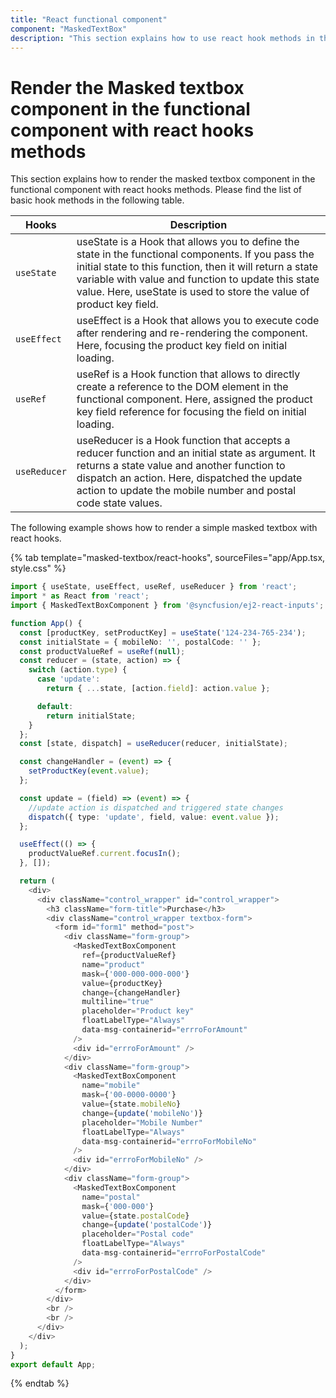 ```yaml
---
title: "React functional component"
component: "MaskedTextBox"
description: "This section explains how to use react hook methods in the functional component with Masked TextBox"
---
```


# Render the Masked textbox component in the functional component with react hooks methods

This section explains how to render the masked textbox component in the functional component with react hooks methods. Please find the list of basic hook methods in the following table.

| Hooks | Description |
| ------------- | ------------- |
| `useState` | useState is a Hook that allows you to define the state in the functional components. If you pass the initial state to this function, then it will return a state variable with value and function to update this state value. Here, useState is used to store the value of product key field. |
| `useEffect` | useEffect is a Hook that allows you to execute code after rendering and re-rendering the component. Here, focusing the product key field on initial loading. |
| `useRef` | useRef is a Hook function that allows to directly create a reference to the DOM element in the functional component. Here, assigned the product key field reference for focusing the field on initial loading. |
| `useReducer` | useReducer is a Hook function that accepts a reducer function and an initial state as argument. It returns a state value and another function to dispatch an action. Here, dispatched the update action to update the mobile number and postal code state values. |

The following example shows how to render a simple masked textbox with react hooks.

{% tab template="masked-textbox/react-hooks", sourceFiles="app/App.tsx, style.css" %}

```typescript
import { useState, useEffect, useRef, useReducer } from 'react';
import * as React from 'react';
import { MaskedTextBoxComponent } from '@syncfusion/ej2-react-inputs';

function App() {
  const [productKey, setProductKey] = useState('124-234-765-234');
  const initialState = { mobileNo: '', postalCode: '' };
  const productValueRef = useRef(null);
  const reducer = (state, action) => {
    switch (action.type) {
      case 'update':
        return { ...state, [action.field]: action.value };

      default:
        return initialState;
    }
  };
  const [state, dispatch] = useReducer(reducer, initialState);

  const changeHandler = (event) => {
    setProductKey(event.value);
  };

  const update = (field) => (event) => {
    //update action is dispatched and triggered state changes
    dispatch({ type: 'update', field, value: event.value });
  };

  useEffect(() => {
    productValueRef.current.focusIn();
  }, []);

  return (
    <div>
      <div className="control_wrapper" id="control_wrapper">
        <h3 className="form-title">Purchase</h3>
        <div className="control_wrapper textbox-form">
          <form id="form1" method="post">
            <div className="form-group">
              <MaskedTextBoxComponent
                ref={productValueRef}
                name="product"
                mask={'000-000-000-000'}
                value={productKey}
                change={changeHandler}
                multiline="true"
                placeholder="Product key"
                floatLabelType="Always"
                data-msg-containerid="errroForAmount"
              />
              <div id="errroForAmount" />
            </div>
            <div className="form-group">
              <MaskedTextBoxComponent
                name="mobile"
                mask={'00-0000-0000'}
                value={state.mobileNo}
                change={update('mobileNo')}
                placeholder="Mobile Number"
                floatLabelType="Always"
                data-msg-containerid="errroForMobileNo"
              />
              <div id="errroForMobileNo" />
            </div>
            <div className="form-group">
              <MaskedTextBoxComponent
                name="postal"
                mask={'000-000'}
                value={state.postalCode}
                change={update('postalCode')}
                placeholder="Postal code"
                floatLabelType="Always"
                data-msg-containerid="errroForPostalCode"
              />
              <div id="errroForPostalCode" />
            </div>
          </form>
        </div>
        <br />
        <br />
      </div>
    </div>
  );
}
export default App;
```

{% endtab %}